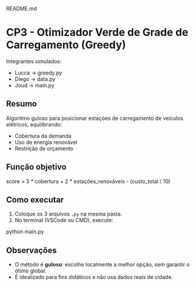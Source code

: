 README.md
# CP3 - Otimizador Verde de Grade de Carregamento (Greedy)

Integrantes simulados:
- Lucca → greedy.py  
- Diego → data.py  
- Joud → main.py  

## Resumo
Algoritmo guloso para posicionar estações de carregamento de veículos elétricos, equilibrando:
- Cobertura da demanda
- Uso de energia renovável
- Restrição de orçamento

## Função objetivo


score = 3 * cobertura + 2 * estações_renováveis - (custo_total / 10)


## Como executar
1. Coloque os 3 arquivos `.py` na mesma pasta.
2. No terminal (VSCode ou CMD), execute:


python main.py


## Observações
- O método é **guloso**: escolhe localmente a melhor opção, sem garantir o ótimo global.
- É idealizado para fins didáticos e não usa dados reais de cidade.